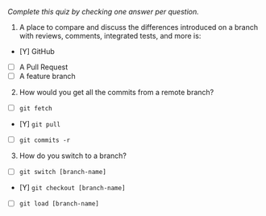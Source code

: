 *Complete this quiz by checking one answer per question.*

1. A place to compare and discuss the differences introduced on a branch with reviews, comments, integrated tests, and more is:

- [Y] GitHub
- [ ] A Pull Request
- [ ] A feature branch

2. How would you get all the commits from a remote branch?

- [ ] `git fetch`
- [Y] `git pull`
- [ ] `git commits -r`

3. How do you switch to a branch?
   
- [ ] `git switch [branch-name]`
- [Y] `git checkout [branch-name]`
- [ ] `git load [branch-name]`

